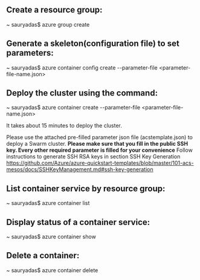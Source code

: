 ## Create a resource group:
~ sauryadas$ azure group create <resource-group-name> <location>


## Generate a skeleton(configuration file) to set parameters:
~ sauryadas$ azure container config create --parameter-file <parameter-file-name.json>

## Deploy the cluster using the command:
~ sauryadas$ azure container create <resource-group-name> <container-service-name> --parameter-file <parameter-file-name.json>

It takes about 15 minutes to deploy the cluster.

Please use the attached pre-filled parameter json file (acstemplate.json) to deploy a Swarm cluster.
**Please make sure that you fill in the public SSH key. Every other required parameter is filled for your convenience**
Follow instructions to generate SSH RSA keys in section SSH Key Generation
https://github.com/Azure/azure-quickstart-templates/blob/master/101-acs-mesos/docs/SSHKeyManagement.md#ssh-key-generation


## List container service by resource group:
~ sauryadas$ azure container list <resource-group-name>

## Display status of a container service:
~ sauryadas$ azure container show <resource-group-name> <container-service-name>

## Delete a container:
~ sauryadas$ azure container delete <resource-group-name> <container-service-name>
